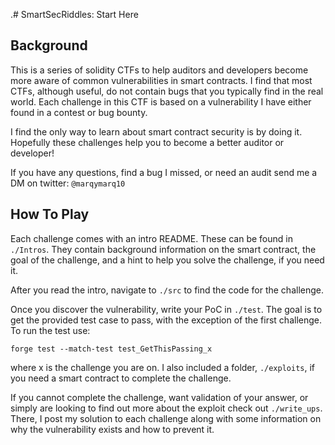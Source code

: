.# SmartSecRiddles: Start Here

## Background

This is a series of solidity CTFs to help auditors and developers become more aware of common vulnerabilities in smart contracts. I find that most CTFs, although useful, do not contain bugs that you typically find in the real world. Each challenge in this CTF is based on a vulnerability I have either found in a contest or bug bounty. 

I find the only way to learn about smart contract security is by doing it. Hopefully these challenges help you to become a better auditor or developer!

If you have any questions, find a bug I missed, or need an audit send me a DM on twitter: `@marqymarq10`

## How To Play
Each challenge comes with an intro README. These can be found in `./Intros`. They contain background information on the smart contract, the goal of the challenge, and a hint to help you solve the challenge, if you need it.

After you read the intro, navigate to `./src` to find the code for the challenge.

Once you discover the vulnerability, write your PoC in `./test`. The goal is to get the provided test case to pass, with the exception of the first challenge. To run the test use:
```
forge test --match-test test_GetThisPassing_x
```
where x is the challenge you are on.
I also included a folder, `./exploits`, if you need a smart contract to complete the challenge.

If you cannot complete the challenge, want validation of your answer, or simply are looking to find out more about the exploit check out `./write_ups`. There, I post my solution to each challenge along with some information on why the vulnerability exists and how to prevent it.




